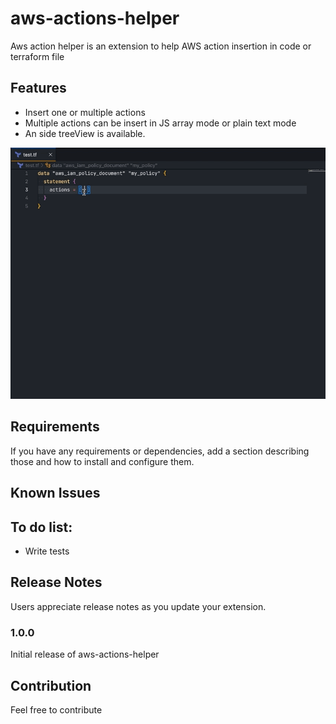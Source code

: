 # aws-actions-helper

Aws action helper is an extension to help AWS action insertion in code or terraform file

## Features

- Insert one or multiple actions
- Multiple actions can be insert in JS array mode or plain text mode
- An side treeView is available.
  
![Multiple insertion](./pictures/demo.gif)


## Requirements

If you have any requirements or dependencies, add a section describing those and how to install and configure them.

## Known Issues


## To do list:

- Write tests

## Release Notes

Users appreciate release notes as you update your extension.

### 1.0.0

Initial release of aws-actions-helper

## Contribution

Feel free to contribute
